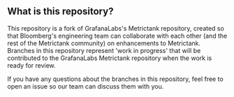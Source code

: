 ## What is this repository?

This repository is a fork of GrafanaLabs's Metrictank repository, created so that Bloomberg's
engineering team can collaborate with each other (and the rest of the Metrictank community)
on enhancements to Metrictank. Branches in this repository represent 'work in progress' that
will be contributed to the GrafanaLabs Metrictank repository when the work is ready for review.

If you have any questions about the branches in this repository, feel free to open an issue
so our team can discuss them with you.
